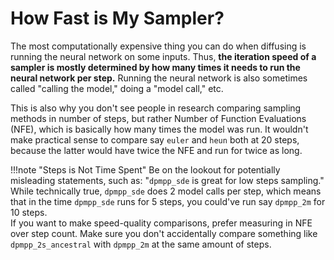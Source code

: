 # How Fast is My Sampler?

The most computationally expensive thing you can do when diffusing is running the neural network on some inputs. Thus, **the iteration speed of a sampler is mostly determined by how many times it needs to run the neural network per step.** Running the neural network is also sometimes called "calling the model," doing a "model call," etc.

This is also why you don't see people in research comparing sampling methods in number of steps, but rather Number of Function Evaluations (NFE), which is basically how many times the model was run. It wouldn't make practical sense to compare say `euler` and `heun` both at 20 steps, because the latter would have twice the NFE and run for twice as long.

!!!note "Steps is Not Time Spent"
    Be on the lookout for potentially misleading statements, such as: "`dpmpp_sde` is great for low steps sampling." While technically true, `dpmpp_sde` does 2 model calls per step, which means that in the time `dpmpp_sde` runs for 5 steps, you could've run say `dpmpp_2m` for 10 steps.  
    If you want to make speed-quality comparisons, prefer measuring in NFE over step count. Make sure you don't accidentally compare something like `dpmpp_2s_ancestral` with `dpmpp_2m` at the same amount of steps.
